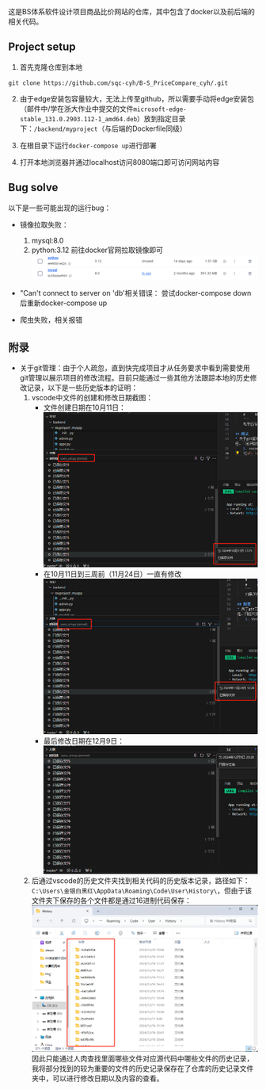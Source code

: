 这是BS体系软件设计项目商品比价网站的仓库，其中包含了docker以及前后端的相关代码。

## Project setup
1. 首先克隆仓库到本地
```git
git clone https://github.com/sqc-cyh/B-S_PriceCompare_cyh/.git
```

2. 由于edge安装包容量较大，无法上传至github，所以需要手动将edge安装包（邮件中/学在浙大作业中提交的文件`microsoft-edge-stable_131.0.2903.112-1_amd64.deb`）放到指定目录下：`/backend/myproject`（与后端的Dockerfile同级）
 
3. 在根目录下运行`docker-compose up`进行部署

4. 打开本地浏览器并通过localhost访问8080端口即可访问网站内容

## Bug solve
以下是一些可能出现的运行bug：

* 镜像拉取失败：
    1. mysql:8.0
    2. python:3.12
    前往docker官网拉取镜像即可
    ![alt text](./img/image.png)

* "Can't connect to server on 'db'相关错误：
    尝试docker-compose down后重新docker-compose up

* 爬虫失败，相关报错

## 附录
* 关于git管理：由于个人疏忽，直到快完成项目才从任务要求中看到需要使用git管理以展示项目的修改流程。目前只能通过一些其他方法跟踪本地的历史修改记录，以下是一些历史版本的证明：
    1. vscode中文件的创建和修改日期截图：
        * 文件创建日期在10月11日：
            ![alt text](./img/image-1.png)
        * 在10月11日到三周前（11月24日）一直有修改
            ![alt text](./img/image-3.png)
        * 最后修改日期在12月9日：
            ![alt text](./img/image-2.png)
    2. 后通过vscode的历史文件夹找到相关代码的历史版本记录，路径如下：`C:\Users\金银白黑红\AppData\Roaming\Code\User\History\`，但由于该文件夹下保存的各个文件都是通过16进制代码保存：
            ![alt text](./img/image-4.png)
        因此只能通过人肉查找里面哪些文件对应源代码中哪些文件的历史记录，我将部分找到的较为重要的文件的历史记录保存在了仓库的历史记录文件夹中，可以进行修改日期以及内容的查看。
    
   